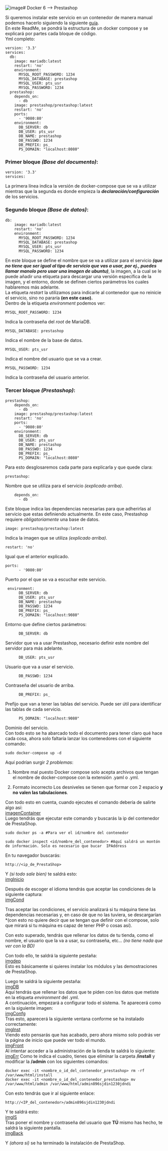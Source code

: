 ![image](https://github.com/user-attachments/assets/cb61e2a7-69f2-434a-bc47-7df7cbdad03d)# Docker 6 --> Prestashop

Si queremos instalar este servicio en un contenedor de manera manual podemos hacerlo siguiendo la siguiente [guía](https://hub.docker.com/r/prestashop/prestashop/).   
En este ReadMe, se pondrá la estructura de un docker compose y se explicará por partes cada bloque de código.  
Yml completo: 
```   
version: '3.3'   
services:   
  db:   
    image: mariadb:latest   
    restart: 'no'   
    environment:   
      MYSQL_ROOT_PASSWORD: 1234   
      MYSQL_DATABASE: prestashop   
      MYSQL_USER: pts_usr   
      MYSQL_PASSWORD: 1234   
  prestashop:   
    depends_on:   
      - db    
    image: prestashop/prestashop:latest   
    restart: 'no'   
    ports:   
      - '9080:80'   
    environment:   
      DB_SERVER: db   
      DB_USER: pts_usr   
      DB_NAME: prestashop   
      DB_PASSWD: 1234   
      DB_PREFIX: ps_   
      PS_DOMAIN: "localhost:8080"   
   ```

### Primer bloque *(Base del documento)*:  
```
version: '3.3'
services:
```
La primera línea indica la versión de docker-compose que se va a utilizar mientras que la segunda es donde empieza la ***declaración/configuración*** de los servicios.   

### Segundo bloque *(Base de datos)*:
```
db:       
    image: mariadb:latest     
    restart: 'no'   
    environment:     
      MYSQL_ROOT_PASSWORD: 1234     
      MYSQL_DATABASE: prestashop     
      MYSQL_USER: pts_usr     
      MYSQL_PASSWORD: 1234    
```

En este bloque se define el nombre que se va a utilizar para el servicio ***(que no tiene que ser igual al tipo de servicio que vas a usar, por ej., puedes llamar manolo pero usar una imagen de ubuntu)***, la imagen, a la cual se le puede añadir una etiqueta para descargar una versión específica de la imagen, y el entorno, donde se definen ciertos parámetros los cuales hablaremos más adelante.  
La etiqueta *restart* la utilizamos para indicarle al contenedor que no reinicie el servicio, sino no pararía **(en este caso).**    
Dentro de la etiqueta *environment* podemos ver:

```
MYSQL_ROOT_PASSWORD: 1234     
```
Indica la contraseña del *root* de MariaDB.   
```
MYSQL_DATABASE: prestashop     
```
Indica el nombre de la base de datos.   
```
MYSQL_USER: pts_usr     
```
Indica el nombre del usuario que se va a crear.   
```
MYSQL_PASSWORD: 1234
```
Indica la contraseña del usuario anterior.  
    
### Tercer bloque *(Prestashop)*:    
```
prestashop:   
    depends_on:   
      - db    
    image: prestashop/prestashop:latest   
    restart: 'no'   
    ports:   
      - '9080:80'   
    environment:   
      DB_SERVER: db   
      DB_USER: pts_usr   
      DB_NAME: prestashop   
      DB_PASSWD: 1234   
      DB_PREFIX: ps_   
      PS_DOMAIN: "localhost:8080"   
   ```

Para esto desglosaremos cada parte para explicarla y que quede clara:    
```
prestashop:
```
Nombre que se utiliza para el servicio *(explicado arriba)*.    
```
    depends_on:   
      - db    
```
Este bloque indica las dependencias necesarias para que adherirlas al servicio que estas definiendo actualmente. En este caso, Prestashop requiere *obligatoriamente* una base de datos.   
```
image: prestashop/prestashop:latest   
```
Indica la imagen que se utiliza *(explicado arriba)*.   
```
restart: 'no'
```
Igual que el anterior explicado.   
```
ports:   
      - '9080:80'  
```
Puerto por el que se va a escuchar este servicio.   
```
 environment:   
      DB_SERVER: db   
      DB_USER: pts_usr   
      DB_NAME: prestashop   
      DB_PASSWD: 1234   
      DB_PREFIX: ps_   
      PS_DOMAIN: "localhost:9080"   
   ```

Entorno que define ciertos parámetros:  
```
      DB_SERVER: db
```
Servidor que va a usar Prestashop, necesario definir este nombre del servidor para más adelante.   
```
      DB_USER: pts_usr
```
Usuario que va a usar el servicio.  
```
      DB_PASSWD: 1234   
```
Contraseña del usuario de arriba.   
```
      DB_PREFIX: ps_   
```
Prefijo que van a tener las tablas del servicio. Puede ser útil para identificar las tablas de cada servicio.   
```
      PS_DOMAIN: "localhost:9080"   
```
Dominio del servicio.   
Con todo esto se ha abarcado todo el documento para tener claro qué hace cada cosa, ahora solo faltaría lanzar los contenedores con el siguiente comando:
```
sudo docker-compose up -d
```
Aquí podrían surgir *2 problemas*:
 1. Nombre mal puesto
    Docker compose solo acepta archivos que tengan el nombre de docker-compose con la extensión .yaml o .yml.   
 
 2. Formato incorrecto
    Los desniveles se tienen que formar con 2 espacio **y no valen las tabulaciones**.

Con todo esto en cuenta, cuando ejecutes el comando debería de salirte algo así:   
[imagenContainer](https://github.com/YoelGarciaLago/dockerEJ6/blob/master/imagenes/Captura%20de%20pantalla%20de%202024-10-29%2020-39-03.png?raw=true)  
Luego tendrás que ejecutar este comando y buscarás la ip del contenedor de PrestaShop.   
```
sudo docker ps -a #Para ver el id/nombre del contenedor   
```
```
sudo docker inspect <id/nombre_del_contenedor> #Aquí saldrá un montón de información. Solo es necesario que bucar  IPAddress    
```

En tu navegador buscarás:
```
http://<ip_de_PrestaShop>
```
Y *(si todo sale bien)* te saldrá esto:  
[imgInicio](https://github.com/YoelGarciaLago/dockerEJ6/blob/master/imagenes/Captura%20de%20pantalla%20de%202024-10-29%2018-55-58.png?raw=true)    

Después de escoger el idioma tendrás que aceptar las condiciones de la siguiente captura:  
[imgCond](https://github.com/YoelGarciaLago/dockerEJ6/blob/master/imagenes/Captura%20de%20pantalla%20de%202024-10-29%2018-56-19.png?raw=true)

Tras aceptar las condiciones, el servicio analizará si tu máquina tiene las dependencias necesarias y, en caso de que no las tuviera, se descargarían *(con esto no quiere decir que se tengan que definir con el compose, solo que mirará si tu máquina es capaz de tener PHP o cosas así).   

Con esto superado, tendrás que rellenar los datos de tu tienda, como el nombre, el usuario que la va a usar, su contraseña, etc... *(no tiene nada que ver con la BD)*

Con todo ello, te saldrá la siguiente pestaña:   
[imgdep](https://github.com/YoelGarciaLago/dockerEJ6/blob/master/imagenes/Captura%20de%20pantalla%20de%202024-10-29%2018-57-37.png?raw=true)   
Esto es básicamente si quieres instalar los módulos y las demostraciones de PrestaShop.   

Luego te saldrá la siguiente pestaña:   
[imgDB](https://github.com/YoelGarciaLago/dockerEJ6/blob/master/imagenes/380812119-a0cf58d3-eccf-4bff-a943-92c13b01ca77.png?raw=true)   
Aquí tendrás que rellenar los datos que te piden con los datos que metiste en la etiqueta *environment* del .yml.  
A continuación, empezará a configurar todo el sistema. Te aparecerá como en la siguiente imagen:  
[imgConfg](https://github.com/YoelGarciaLago/dockerEJ6/blob/master/imagenes/Captura%20de%20pantalla%20de%202024-10-29%2019-37-41.png?raw=true)   
Tras esto, aparecerá la siguiente ventana conforme se ha instalado correctamente:  
[imgInst](https://github.com/YoelGarciaLago/dockerEJ6/blob/master/imagenes/Captura%20de%20pantalla%20de%202024-10-29%2019-43-59.png?raw=true)   
Viendo esto pensarás que has acabado, pero ahora mismo solo podrás ver la página de inicio que puede ver todo el mundo.  
[imgFront](https://github.com/YoelGarciaLago/dockerEJ6/blob/master/imagenes/Captura%20de%20pantalla%20de%202024-10-29%2021-07-01.png?raw=true)   
Al intentar acceder a la administración de la tienda te saldrá lo siguiente:   
[imgErr](https://github.com/YoelGarciaLago/dockerEJ6/blob/master/imagenes/Captura%20de%20pantalla%20de%202024-10-29%2019-46-52.png?raw=true)
Como te indica el cuadro, tienes que eliminar la carpeta **/install** y modificar la **/admin** con los siguientes comandos:
```
docker exec -it <nombre_o_id_del_contenedor_prestashop> rm -rf /var/www/html/install
docker exec -it <nombre_o_id_del_contenedor_prestashop> mv /var/www/html/admin /var/www/html/admin896sjdin1230jdndi
```
Con esto tendrás que ir al siguiente enlace:   
```
http://<IP_del_contenedor>/admin896sjdin1230jdndi
```
Y te saldrá esto:   
[imgIS](https://github.com/YoelGarciaLago/dockerEJ6/blob/master/imagenes/Captura%20de%20pantalla%20de%202024-10-29%2019-49-04.png?raw=true)   
Tras poner el nombre y contraseña del usuario que **TÚ** mismo has hecho, te saldrá la siguiente pantalla.   
[imgBack](https://github.com/YoelGarciaLago/dockerEJ6/blob/master/imagenes/Captura%20de%20pantalla%20de%202024-10-29%2019-49-12.png?raw=true)   

Y *(ahora sí)* se ha terminado la instalación de PrestaShop.  
